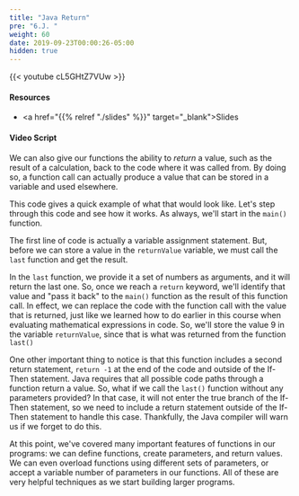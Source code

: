 ```yaml
---
title: "Java Return"
pre: "6.J. "
weight: 60
date: 2019-09-23T00:00:26-05:00
hidden: true
---
```


{{< youtube cL5GHtZ7VUw >}}

#### Resources

* <a href="{{% relref "./slides" %}}" target="_blank">Slides</a>

#### Video Script

We can also give our functions the ability to _return_ a value, such as the result of a calculation, back to the code where it was called from. By doing so, a function call can actually produce a value that can be stored in a variable and used elsewhere.

This code gives a quick example of what that would look like. Let's step through this code and see how it works. As always, we'll start in the `main()` function.

The first line of code is actually a variable assignment statement. But, before we can store a value in the `returnValue` variable, we must call the `last` function and get the result.

In the `last` function, we provide it a set of numbers as arguments, and it will return the last one. So, once we reach a `return` keyword, we'll identify that value and "pass it back" to the `main()` function as the result of this function call. In effect, we can replace the code with the function call with the value that is returned, just like we learned how to do earlier in this course when evaluating mathematical expressions in code. So, we'll store the value 9 in the variable `returnValue`, since that is what was returned from the function `last()`

One other important thing to notice is that this function includes a second return statement, `return -1` at the end of the code and outside of the If-Then statement. Java requires that all possible code paths through a function return a value. So, what if we call the `last()` function without any parameters provided? In that case, it will not enter the true branch of the If-Then statement, so we need to include a return statement outside of the If-Then statement to handle this case. Thankfully, the Java compiler will warn us if we forget to do this.

At this point, we've covered many important features of functions in our programs: we can define functions, create parameters, and return values. We can even overload functions using different sets of parameters, or accept a variable number of parameters in our functions. All of these are very helpful techniques as we start building larger programs.
